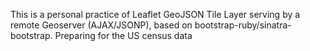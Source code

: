 This is a personal practice of Leaflet GeoJSON Tile Layer serving by a remote Geoserver (AJAX/JSONP), based on bootstrap-ruby/sinatra-bootstrap.  Preparing for the US census data
